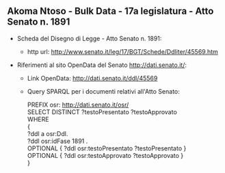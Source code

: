 ## Akoma Ntoso - Bulk Data - 17a legislatura - Atto Senato n. 1891 ##

* Scheda del Disegno di Legge - Atto Senato n. 1891:
	* http url: http://www.senato.it/leg/17/BGT/Schede/Ddliter/45569.htm

* Riferimenti al sito OpenData del Senato http://dati.senato.it/:
	* Link OpenData: http://dati.senato.it/ddl/45569
	* Query SPARQL per i documenti relativi all'Atto Senato:

        PREFIX osr: <http://dati.senato.it/osr/>  
		SELECT DISTINCT ?testoPresentato ?testoApprovato  
		WHERE  
		{  
		    ?ddl a osr:Ddl.  
		    ?ddl osr:idFase 1891 .  
		    OPTIONAL { ?ddl osr:testoPresentato ?testoPresentato }  
		    OPTIONAL { ?ddl osr:testoApprovato ?testoApprovato }  
		}
		